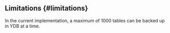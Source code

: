 ## Limitations {#limitations}

In the current implementation, a maximum of 1000 tables can be backed up in YDB at a time.